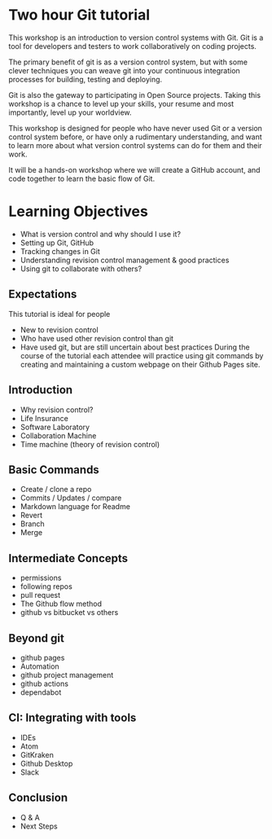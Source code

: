 # Two hour Git tutorial
This workshop is an introduction to version control systems with Git. 
 Git is a tool for developers and testers to work collaboratively on coding projects.

The primary benefit of git is as a version control system, but with some clever techniques you can weave git into your continuous integration processes for building, testing and deploying.

Git is also the gateway to participating in Open Source projects.  Taking this workshop is a chance to level up your skills, your resume and most importantly, level up your worldview.

This workshop is designed for people who have never used Git or a version control system before, or have only a rudimentary understanding, and want to learn more about what version control systems can do for them and their work.

It will be a hands-on workshop where we will create a GitHub account, and code together to learn the basic flow of Git. 

# Learning Objectives
- What is version control and why should I use it?
- Setting up Git, GitHub
- Tracking changes in Git
- Understanding revision control management & good practices
- Using git to collaborate with others?


## Expectations
This tutorial is ideal for people
- New to revision control
- Who have used other revision control than git
- Have used git, but are still uncertain about best practices
During the course of the tutorial each attendee will practice using git commands by creating and maintaining a custom webpage on their Github Pages site.

## Introduction
- Why revision control?
- Life Insurance
- Software Laboratory
- Collaboration Machine
- Time machine (theory of revision control)

## Basic Commands
- Create / clone a repo
- Commits / Updates / compare
- Markdown language for Readme
- Revert
- Branch
- Merge 

## Intermediate Concepts
- permissions
- following repos
- pull request
- The Github flow method
- github vs bitbucket vs others

## Beyond git
- github pages
- Automation
- github project management
- github actions
- dependabot

## CI: Integrating with tools
- IDEs
- Atom
- GitKraken
- Github Desktop
- Slack

## Conclusion
- Q & A
- Next Steps
